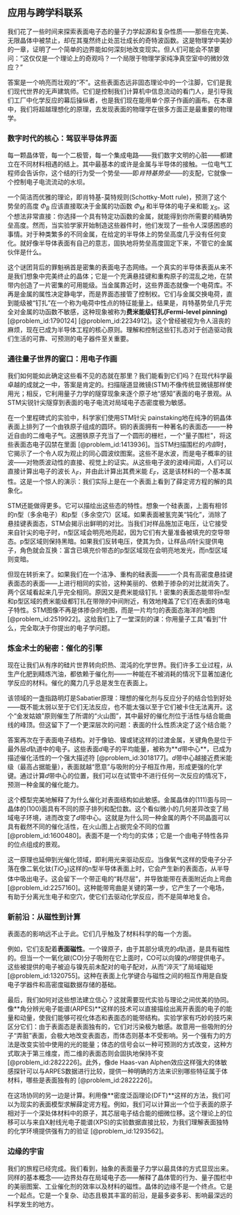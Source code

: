 ## 应用与跨学科联系

我们花了一些时间来探索表面电子态的量子力学起源和复杂性质——那些在完美、无限晶体中被禁止，却在其戛然终止处茁壮成长的奇特波函数。这是物理学中美妙的一章，证明了一个简单的边界能如何深刻地改变现实。但人们可能会不禁要问：“这仅仅是一个理论上的奇观吗？一个局限于物理学家纯净真空室中的微妙效应？”

答案是一个响亮而壮观的“不”。这些表面态远非固态理论中的一个注脚，它们是我们现代世界的无声建筑师。它们是控制我们计算机中信息流动的看门人，是引导我们工厂中化学反应的幕后操纵者，也是我们现在能用单个原子作画的画布。在本章中，我们将超越理想化的原理，去发现表面的物理学在很多方面正是最重要的物理学。

### 数字时代的核心：驾驭半导体界面

每一颗晶体管，每一个二极管，每一个集成电路——我们数字文明的心脏——都建立在不同材料相遇的结上。其中最基本的或许是金属与半导体的接触。一位电气工程师会告诉你，这个结的行为受一个势垒——即*肖特基势垒*——的支配，它就像一个控制电子电流流动的水坝。

一个简洁而优雅的理论，即肖特基-莫特规则(Schottky-Mott rule)，预测了这个势垒的高度 $\Phi_B$ 应该直接取决于金属的功函数 $\Phi_M$ 和半导体的电子亲和能 $\chi_S$。这个想法非常直接：你选择一个具有特定功函数的金属，就能得到你所需要的精确势垒高度。然而，当实验学家开始制造这些器件时，他们发现了一些令人深感困惑的事情。对于种类繁多的不同金属，在给定的半导体上的势垒高度几乎没有任何变化。就好像半导体表面有自己的意志，固执地将势垒高度固定下来，不管它的金属伙伴是什么。

这个谜团背后的罪魁祸首是密集的表面电子态网络。一个真实的半导体表面从来不是我们想象中完美终止的晶体；它是一个充满悬挂键和重构原子的混乱之地，在禁带内创造了一片密集的可用能级。当金属靠近时，这些界面态就像一个电荷库。不再是金属的属性决定静电学，而是界面态接管了控制权。它们与金属交换电荷，直到能级被“钉扎”在一个称为电荷中性点的特征能量上。结果是，肖特基势垒几乎完全对金属的功函数不敏感，这种现象被称为**费米能级钉扎(Fermi-level pinning)** [@problem_id:1790124] [@problem_id:2234912]。这个曾经被视为令人沮丧的麻烦，现在已成为半导体工程的核心原则。理解和控制这些钉扎态对于创造驱动我们生活的可靠、可预测的电子器件至关重要。

### 通往量子世界的窗口：用电子作画

我们如何能如此确定这些看不见的态就在那里？我们能看到它们吗？在现代科学最卓越的成就之一中，答案是肯定的。扫描隧道显微镜(STM)不像传统显微镜那样使用光；相反，它利用量子力学的隧穿现象来逐个原子地“感知”表面的电子景观。从STM尖锐针尖隧穿到表面的电子电流对局域电子态密度极为敏感。

在一个里程碑式的实验中，科学家们使用STM针尖 painstaking地在纯净的铜晶体表面上排列了一个由铁原子组成的圆环。铜的表面拥有一种著名的表面态——一种近自由的二维电子气。这圈铁原子充当了一个圆形的栅栏，一个“量子围栏”，将这些表面态电子囚禁在里面 [@problem_id:1413936]。当STM扫描围栏的*内部*时，它揭示了一个令人叹为观止的同心圆波纹图案。这些不是水波，而是电子概率的驻波——对物质波动性的直接、视觉上的证实。从这些电子波的波峰间距，人们可以直接计算出电子的波长 $\lambda_F$，并由此计算出其费米能 $E_F$，这是该材料的一个基本属性。这是一个惊人的演示：我们实际上是在一个表面上看到了薛定谔方程的解的具象化。

STM还能做得更多。它可以描绘出这些态的特性。想象一个硅表面，上面有相邻的n型（多余电子）和p型（多余空穴）区域。如果表面被氢完美“钝化”，消除了悬挂键表面态，STM会揭示出鲜明的对比。当我们对样品施加正电压，让它接受来自针尖的电子时，n型区域会明亮地亮起，因为它们有大量准备被填充的空导带态。p型区域则保持黑暗。如果我们反转电压，使其为负，让样品*向*针尖提供电子，角色就会互换：富含已填充价带态的p型区域现在会明亮地发光，而n型区域则变暗。

但现在转折来了。如果我们在一个洁净、重构的硅表面——一个具有高密度悬挂键表面态的表面——上进行相同的实验，这种美丽的、依赖于掺杂的对比就消失了。两个区域看起来几乎完全相同。原因又是费米能级钉扎！密集的表面态能带将n型和p型区域的费米能级都钉扎在带隙的中间附近，有效地掩盖了它们在表面的体电子特性。STM图像不再是体掺杂的地图，而是一片均匀的表面态海洋的地图 [@problem_id:2519922]。这给我们上了一堂深刻的课：你用量子工具“看到”什么，完全取决于你提出的电子学问题。

### 炼金术士的秘密：催化的引擎

现在让我们从有序的硅片世界转向炽热、混沌的化学世界。我们许多工业过程，从生产化肥到精炼汽油，都依赖于催化剂——一种能在不被消耗的情况下显著加速化学反应的材料。催化的魔力几乎总是发生在表面上。

该领域的一盏指路明灯是Sabatier原理：理想的催化剂与反应分子的结合恰到好处——既不能太弱以至于它们无法反应，也不能太强以至于它们被卡住无法离开。这个“金发姑娘”原则催生了所谓的“火山图”，其中最好的催化剂位于活性与结合能曲线的峰顶。但这留下了一个更深层次的问题：表面的什么性质决定了这个结合能？

答案再次在于表面电子结构。对于像铂、镍或铑这样的过渡金属，关键角色是位于最外层$d$轨道中的电子。这些表面$d$电子的平均能量，被称为**$d$带中心**，已成为描述催化活性的一个强大描述符 [@problem_id:3018177]。$d$带中心越接近费米能级（最高占据能量），表面就越“愿意”与吸附的分子相互作用，形成更强的化学键。通过计算$d$带中心的位置，我们可以在试管中不进行任何一次反应的情况下，预测一种金属的催化能力。

这个模型完美地解释了为什么催化对表面结构如此敏感。金属晶体的(111)面与同一晶体的(100)面具有不同的原子排列和配位数。这个看似微小的几何差异改变了局域电子环境，进而改变了$d$带中心。这就是为什么同一种金属的两个不同晶面可以具有截然不同的催化活性，在火山图上占据完全不同的位置 [@problem_id:1600480]。表面不是一个均匀的实体；它是一个由电子特性各异的位点组成的景观。

这一原理也延伸到光催化领域，即利用光来驱动反应。当像氧气这样的受电子分子落在像二氧化钛($TiO_2$)这样的n型半导体表面上时，它会产生新的表面态，从半导体中吸出电子。这会留下一个带正电的“耗尽层”，并导致能带在表面附近向上弯曲 [@problem_id:2257160]。这种能带弯曲是关键的第一步，它产生了一个电场，有助于分离光生电子和空穴，使它们去驱动化学反应，而不是简单地复合。

### 新前沿：从磁性到计算

表面态的影响远不止于此。它们几乎触及了材料科学的每一个方面。

例如，它们支配着**表面磁性**。一个镍原子，由于其部分填充的$d$轨道，是具有磁性的。但当一个一氧化碳(CO)分子吸附在它上面时，CO可以向镍的$d$带提供电子。这些被提供的电子被迫与镍先前未配对的电子配对，从而“淬灭”了局域磁矩 [@problem_id:1320755]。这种在表面上化学键合与磁性之间的相互作用是自旋电子学器件和高密度磁数据存储的基础。

最后，我们如何对这些想法建立信心？这就需要现代实验与理论之间优美的协同。像**角分辨光电子能谱(ARPES)**这样的技术可以直接描绘出离开表面的电子的能量和动量，使我们能够可视化体态和表面态的能带结构。实验学家有巧妙的技巧来区分它们：由于表面态是表面独有的，它们对污染极为敏感。故意用一些吸附的分子“弄脏”表面，会极大地改变表面态，而体态则基本不受影响。另一个强有力的方法是改变实验中使用的光的能量；体态的信号会以一种可预测的方式改变，这种方式取决于第三维度，而二维的表面态则会固执地保持不变 [@problem_id:2822226]。此外，像de Haas-van Alphen效应这样强大的体敏感探针可以与ARPES数据进行比较，提供一种明确的方法来识别哪些特征属于体材料，哪些是表面独有的 [@problem_id:2822226]。

在这场协同的另一边是计算。利用像**密度泛函理论(DFT)**这样的方法，我们可以为现实的表面模型求解薛定谔方程。例如，我们可以计算出一个位于表面的原子相对于一个深处体材料中的原子，其芯层电子结合能的细微位移。这个理论上的位移可以与来自X射线光电子能谱(XPS)的实验数据直接比较，为我们理解表面独特的化学环境提供强有力的验证 [@problem_id:1293562]。

### 边缘的宇宙

我们的旅程已经完成。我们看到，抽象的表面量子力学以最具体的方式显现出来。同样的基本概念——边界处存在局域电子态——解释了晶体管的行为、量子围栏中的美丽图案、工业催化剂的效率以及材料的磁性。晶体的边缘不是一个终点。它是一个起点。它是一个复杂、动态且极其丰富的前沿，是最多姿多彩、影响最深远的科学发生的地方。